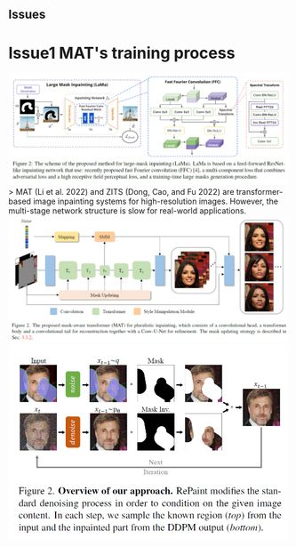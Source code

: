 ## Issues

# Issue1 MAT's training process

<div align="center"><img src="https://raw.githubusercontent.com/ZenoNing/Zeno_Deep_Learning_Notes/main/2024/Architecture_LaMa.png"></div>
> MAT (Li et al. 2022) and ZITS (Dong, Cao, and Fu 2022) are transformer-based image inpainting systems for high-resolution images. However, the multi-stage network structure is slow for real-world applications.
<div align="center"><img src="https://raw.githubusercontent.com/ZenoNing/Zeno_Deep_Learning_Notes/main/2024/Architecture_MAT.png"></div>

<div align="center"><img src="https://raw.githubusercontent.com/ZenoNing/Zeno_Deep_Learning_Notes/main/2024/Architecture_RePaint.png"></div>

